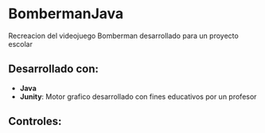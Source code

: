 # BombermanJava
Recreacion del videojuego Bomberman desarrollado para un proyecto escolar

## Desarrollado con:
* **Java**
* **Junity**: Motor grafico desarrollado con fines educativos por un profesor

## Controles:
  
